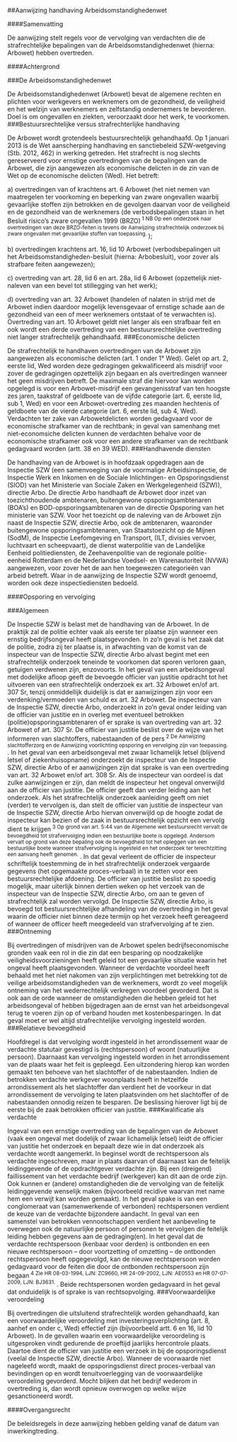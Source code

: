 <meta http-equiv='Content-Type' content='text/html; charset=utf-8' />

##Aanwijzing handhaving Arbeidsomstandighedenwet

####Samenvatting

De aanwijzing stelt regels voor de vervolging van verdachten die de strafrechtelijke bepalingen van de Arbeidsomstandighedenwet (hierna: Arbowet) hebben overtreden.   

####Achtergrond

###De Arbeidsomstandighedenwet

De Arbeidsomstandighedenwet (Arbowet) bevat de algemene rechten en plichten voor werkgevers en werknemers om de gezondheid, de veiligheid en het welzijn van werknemers en zelfstandig ondernemers te bevorderen. Doel is om ongevallen en ziekten, veroorzaakt door het werk, te voorkomen. 
###Bestuursrechtelijke versus strafrechterlijke handhaving

De Arbowet wordt grotendeels bestuursrechtelijk gehandhaafd. Op 1 januari 2013 is de Wet aanscherping handhaving en sanctiebeleid SZW-wetgeving (Stb. 2012, 462) in werking getreden. Het strafrecht is nog slechts gereserveerd voor ernstige overtredingen van de bepalingen van de Arbowet, die zijn aangewezen als economische delicten in de zin van de Wet op de economische delicten (Wed). Het betreft: 

a) overtredingen van of krachtens art. 6 Arbowet (het niet nemen van maatregelen ter voorkoming en beperking van zware ongevallen waarbij gevaarlijke stoffen zijn betrokken en de gevolgen daarvan voor de veiligheid en de gezondheid van de werknemers (de verbodsbepalingen staan in het Besluit risico’s zware ongevallen 1999 (BRZO)<sup> 1 NB Op een onderzoek naar overtredingen van deze BRZO-feiten is tevens de Aanwijzing strafrechtelijk onderzoek bij zware ongevallen met gevaarlijke stoffen van toepassing. </sup>);  

b) overtredingen krachtens art. 16, lid 10 Arbowet (verbodsbepalingen uit het Arbeidsomstandigheden-besluit (hierna: Arbobesluit), voor zover als strafbare feiten aangewezen);  

c) overtreding van art. 28, lid 6 en art. 28a, lid 6 Arbowet (opzettelijk niet-naleven van een bevel tot stillegging van het werk);  

d) overtreding van art. 32 Arbowet (handelen of nalaten in strijd met de Arbowet indien daardoor mogelijk levensgevaar of ernstige schade aan de gezondheid van een of meer werknemers ontstaat of te verwachten is).   Overtreding van art. 10 Arbowet geldt niet langer als een strafbaar feit en ook wordt een derde overtreding van een bestuursrechtelijke overtreding niet langer strafrechtelijk gehandhaafd.
###Economische delicten

De strafrechtelijk te handhaven overtredingen van de Arbowet zijn aangewezen als economische delicten (art. 1 onder 1° Wed). Gelet op art. 2, eerste lid, Wed worden deze gedragingen gekwalificeerd als misdrijf voor zover de gedragingen opzettelijk zijn begaan en als overtredingen wanneer het geen misdrijven betreft. De maximale straf die hiervoor kan worden opgelegd is voor een Arbowet-misdrijf een gevangenisstraf van ten hoogste zes jaren, taakstraf of geldboete van de vijfde categorie (art. 6, eerste lid, sub 1, Wed) en voor een Arbowet-overtreding zes maanden hechtenis of geldboete van de vierde categorie (art. 6, eerste lid, sub 4, Wed). Verdachten ter zake van Arbowetdelicten worden gedagvaard voor de economische strafkamer van de rechtbank; in geval van samenhang met niet-economsiche delicten kunnen de verdachten behalve voor de economische strafkamer ook voor een andere strafkamer van de rechtbank gedagvaard worden (artt. 38 en 39 WED).
###Handhavende diensten

De handhaving van de Arbowet is in hoofdzaak opgedragen aan de Inspectie SZW (een samenvoeging van de voormalige Arbeidsinspectie, de Inspectie Werk en Inkomen en de Sociale Inlichtingen- en Opsporingsdienst (SIOD) van het Ministerie van Sociale Zaken en Werkgelegenheid (SZW)), directie Arbo. De directie Arbo handhaaft de Arbowet door inzet van toezichthoudende ambtenaren, buitengewone opsporingsambtenaren (BOA’s) en BOD-opsporingsambtenaren van de directie Opsporing van het ministerie van SZW. Voor het toezicht op de naleving van de Arbowet zijn naast de Inspectie SZW, directie Arbo, ook de ambtenaren, waaronder buitengewone opsporingsambtenaren, van Staatstoezicht op de Mijnen (SodM), de Inspectie Leefomgeving en Transport, (ILT, divisies vervoer, luchtvaart en scheepvaart), de dienst waterpolitie van de Landelijke Eenheid politiediensten, de Zeehavenpolitie van de regionale politie-eenheid Rotterdam en de Nederlandse Voedsel- en Warenautoriteit (NVWA) aangewezen, voor zover het de aan hen toegewezen categorieën van arbeid betreft. Waar in de aanwijzing de Inspectie SZW wordt genoemd, worden ook deze inspectiediensten bedoeld.   

####Opsporing en vervolging

###Algemeen

De Inspectie SZW is belast met de handhaving van de Arbowet. In de praktijk zal de politie echter vaak als eerste ter plaatse zijn wanneer een ernstig bedrijfsongeval heeft plaatsgevonden. In zo’n geval is het zaak dat de politie, zodra zij ter plaatse is, in afwachting van de komst van de inspecteur van de Inspectie SZW, directie Arbo alvast begint met een strafrechtelijk onderzoek teneinde te voorkomen dat sporen verloren gaan, getuigen verdwenen zijn, enzovoorts. In het geval van een arbeidsongeval met dodelijke afloop geeft de bevoegde officier van justitie opdracht tot het uitvoeren van een strafrechtelijk onderzoek ex art. 32 Arbowet en/of art. 307 Sr, tenzij onmiddellijk duidelijk is dat er aanwijzingen zijn voor een verdenking/vermoeden van schuld ex art. 32 Arbowet. De inspecteur van de Inspectie SZW, directie Arbo, onderzoekt in zo’n geval onder leiding van de officier van justitie en in overleg met eventueel betrokken (politie)opsporingsambtenaren of er sprake is van overtreding van art. 32 Arbowet of art. 307 Sr. De officier van justitie beslist over de wijze van het informeren van slachtoffers, nabestaanden of de pers<sup> 2 De Aanwijzing slachtofferzorg en de Aanwijzing voorlichting opsporing en vervolging zijn van toepassing. </sup>. In het geval van een arbeidsongeval met zwaar lichamelijk letsel (blijvend letsel of ziekenhuisopname) onderzoekt de inspecteur van de Inspectie SZW, directie Arbo of er aanwijzingen zijn dat sprake is van een overtreding van art. 32 Arbowet en/of art. 308 Sr. Als de inspecteur van oordeel is dat zulke aanwijzingen er zijn, dan meldt de inspecteur het ongeval onverwijld aan de officier van justitie. De officier geeft dan verder leiding aan het onderzoek. Als het strafrechtelijk onderzoek aanleiding geeft om niet (verder) te vervolgen is, dan stelt de officier van justitie de inspecteur van de Inspectie SZW, directie Arbo hiervan onverwijld op de hoogte zodat de inspecteur kan bezien of de zaak in bestuursrechtelijk opzicht een vervolg dient te krijgen<sup> 3 Op grond van art. 5:44 van de Algemene wet bestuursrecht vervalt de bevoegdheid tot strafvervolging indien een bestuurlijke boete is opgelegd. Andersom vervalt op grond van deze bepaling ook de bevoegdheid tot het opleggen van een bestuurlijke boete wanneer strafvervolging is ingesteld en het onderzoek ter terechtzitting een aanvang heeft genomen. </sup>. In dat geval verleent de officier de inspecteur schriftelijk toestemming de in het strafrechtelijk onderzoek vergaarde gegevens (het opgemaakte proces-verbaal) in te zetten voor een bestuursrechtelijke afdoening. De officier van justitie beslist zo spoedig mogelijk, maar uiterlijk binnen dertien weken op het verzoek van de inspecteur van de Inspectie SZW, directie Arbo, om aan te geven of strafrechtelijk zal worden vervolgd. De Inspectie SZW, directie Arbo, is bevoegd tot bestuursrechtelijke afhandeling van de overtreding in het geval waarin de officier niet binnen deze termijn op het verzoek heeft gereageerd of wanneer de officer heeft meegedeeld van strafvervolging af te zien.
###Ontneming

Bij overtredingen of misdrijven van de Arbowet spelen bedrijfseconomische gronden vaak een rol in die zin dat een besparing op noodzakelijke veiligheidsvoorzieningen heeft geleid tot een gevaarlijke situatie waarin het ongeval heeft plaatsgevonden. Wanneer de verdachte voordeel heeft behaald met het niet nakomen van zijn verplichtingen met betrekking tot de veilige arbeidsomstandigheden van de werknemers, wordt zo veel mogelijk ontneming van het wederrechtelijk verkregen voordeel gevorderd. Dat is ook aan de orde wanneer de omstandigheden die hebben geleid tot het arbeidsongeval of hebben bijgedragen aan de ernst van het arbeidsongeval terug te voeren zijn op of verband houden met kostenbesparingen. In dat geval moet er wel altijd strafrechtelijke vervolging ingesteld worden.
###Relatieve bevoegdheid

Hoofdregel is dat vervolging wordt ingesteld in het arrondissement waar de verdachte statutair gevestigd is (rechtspersoon) of woont (natuurlijke persoon). Daarnaast kan vervolging ingesteld worden in het arrondissement van de plaats waar het feit is gepleegd. Een uitzondering hierop kan worden gemaakt ten behoeve van het slachtoffer of de nabestaanden. Indien de betrokken verdachte werkgever woonplaats heeft in hetzelfde arrondissement als het slachtoffer dan verdient het de voorkeur in dat arrondissement de vervolging te laten plaatsvinden om het slachtoffer of de nabestaanden onnodig reizen te besparen. De beslissing hierover ligt bij de eerste bij de zaak betrokken officier van justitie.
###Kwalificatie als verdachte

Ingeval van een ernstige overtreding van de bepalingen van de Arbowet (vaak een ongeval met dodelijk of zwaar lichamelijk letsel) leidt de officier van justitie het onderzoek en bepaalt deze wie in dat onderzoek als verdachte wordt aangemerkt. In beginsel wordt de rechtspersoon als verdachte ingeschreven, maar in plaats daarvan of daarnaast kan de feitelijk leidinggevende of de opdrachtgever verdachte zijn. Bij een (dreigend) faillissement van het verdachte bedrijf (werkgever) kan dit aan de orde zijn. Ook kunnen er (andere) omstandigheden die de vervolging van de feitelijk leidinggevende wenselijk maken (bijvoorbeeld recidive waarvan met name hem een verwijt kan worden gemaakt). In het geval spake is van een conglomeraat van (samenwerkende of verbonden) rechtspersonen verdient de keuze van de verdachte bijzondere aandacht. In geval van een samenstel van betrokken vennootschappen verdient het aanbeveling te overwegen ook de natuurlijke persoon of personen te vervolgen die feitelijk leiding hebben gegevens aan de gedraging(en). In het geval dat de verdachte rechtspersoon (kenbaar voor derden) is ontbonden en een nieuwe rechtspersoon – door voortzetting of omzetting – de ontbonden rechtspersoon heeft opgegevolgd, kan de nieuwe rechtspersoon worden gedagvaard voor de feiten die door de ontbonden rechtspersoon zijn begaan<sup> 4 Zie HR 08-03-1994, LJN: ZC9660, HR 24-09-2002, LJN: AE0553 en HR 07-07-2009, LJN: BJ3631. </sup>. Beide rechtspersonen worden gedagvaard in het geval dat onduidelijk is of sprake is van rechtsopvolging.
###Voorwaardelijke veroordeling

Bij overtredingen die uitsluitend strafrechtelijk worden gehandhaafd, kan een voorwaardelijke veroordeling met investeringsverplichting (art. 8, aanhef en onder c, Wed) effectief zijn (bijvoorbeeld artt. 6 en 16, lid 10 Arbowet). In de gevallen waarin een voorwaardelijke veroordeling is uitgesproken vindt gedurende de proeftijd jaarlijks hercontrole plaats. Daartoe dient de officier van justitie een verzoek in bij de opsporingsdienst (veelal de Inspectie SZW, directie Arbo). Wanneer de voorwaarde niet nageleefd wordt, maakt de opsporingsdienst direct proces-verbaal van bevindingen op en wordt tenuitvoerlegging van de voorwaardelijke veroordeling gevorderd. Mocht blijken dat het bedrijf wederom in overtreding is, dan wordt opnieuw overwogen op welke wijze gesanctioneerd wordt.   

####Overgangsrecht

De beleidsregels in deze aanwijzing hebben gelding vanaf de datum van inwerkingtreding.     
